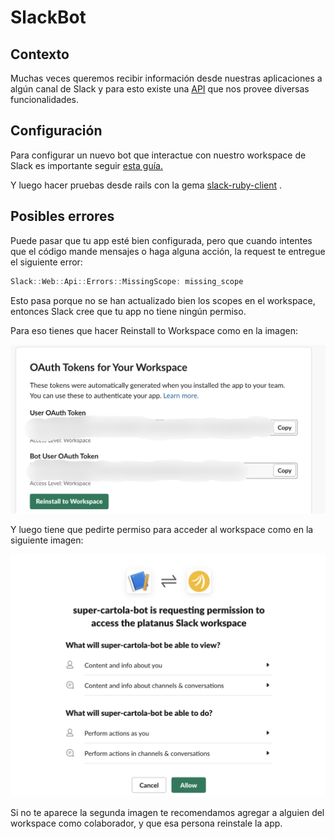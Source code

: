 # SlackBot

## Contexto

Muchas veces queremos recibir información desde nuestras aplicaciones a algún canal de Slack y para esto existe una [API](https://api.slack.com) que nos provee diversas funcionalidades. 

## Configuración

Para configurar un nuevo bot que interactue con nuestro workspace de Slack es importante seguir [esta guía. ](https://api.slack.com/authentication/basics)

Y luego hacer pruebas desde rails con la gema [slack-ruby-client](https://github.com/slack-ruby/slack-ruby-client/blob/v0.17.0/README.md) . 

## Posibles errores

Puede pasar que tu app esté bien configurada, pero que cuando intentes que el código mande mensajes o haga alguna acción, la request te entregue el siguiente error: 

```javascript
Slack::Web::Api::Errors::MissingScope: missing_scope
```

Esto pasa porque no se han actualizado bien los scopes en el workspace, entonces Slack cree que tu app no tiene ningún permiso. 

Para eso tienes que hacer Reinstall to Workspace como en la imagen: 



<img src='assets/slackbot-1.jpg'/>

Y luego tiene que pedirte permiso para acceder al workspace como en la siguiente imagen:

<img src='assets/slackbot-2.png'/>

Si no te aparece la segunda imagen te recomendamos agregar a alguien del workspace como colaborador, y que esa persona reinstale la app. 
